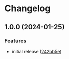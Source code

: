 # Changelog

## 1.0.0 (2024-01-25)


### Features

* initial release ([242bb5e](https://github.com/sanity-io/browserslist-config/commit/242bb5ee7bbe8d260dc49c7d34b0b1f0d2a1df18))
